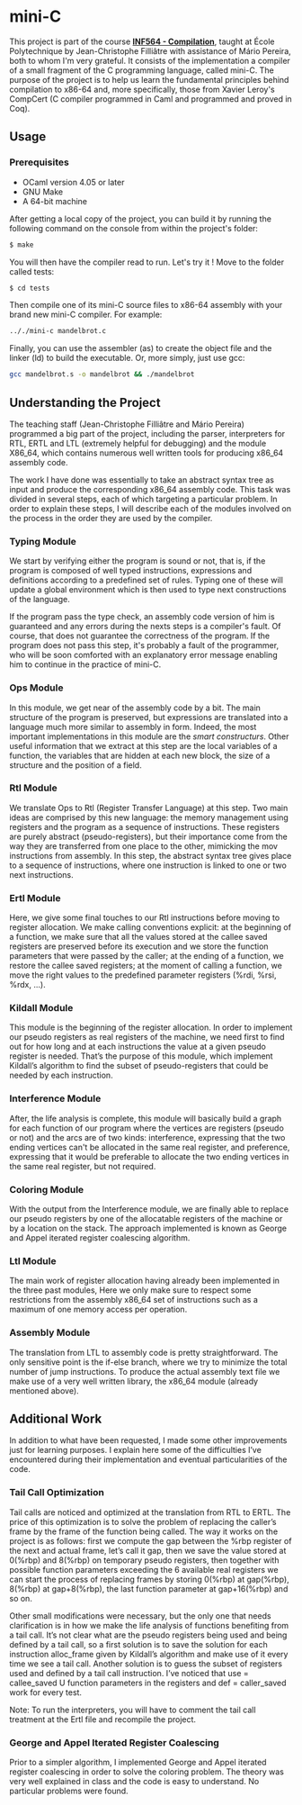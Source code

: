 # mini-C

This project is part of the course **[INF564 - Compilation](https://www.enseignement.polytechnique.fr/informatique/INF564/)**, taught at École Polytechnique by Jean-Christophe Filliâtre with assistance of Mário Pereira, both to whom I'm very grateful. It consists of the implementation a compiler of a small fragment of the C programming language, called mini-C. The purpose of the project is to help us learn the fundamental principles behind compilation to x86-64 and, more specifically, those from Xavier Leroy's CompCert (C compiler programmed in Caml and programmed and proved in Coq).

## Usage

### Prerequisites

 * OCaml version 4.05 or later
 * GNU Make
 * A 64-bit machine

After getting a local copy of the project, you can build it by running the following command on the console from within the project's folder:
```sh
$ make
```
You will then have the compiler read to run. Let's try it !
Move to the folder called tests:
```sh
$ cd tests
```
Then compile one of its mini-C source files to x86-64 assembly with your brand new mini-C compiler. For example:
```sh
.././mini-c mandelbrot.c
```
Finally, you can use the assembler (as) to create the object file and the linker (ld) to build the executable. Or, more simply, just use gcc:
```sh
gcc mandelbrot.s -o mandelbrot && ./mandelbrot
```

## Understanding the Project

The teaching staff (Jean-Christophe Filliâtre and Mário Pereira) programmed a big part of the project, including the parser, interpreters for RTL, ERTL and LTL (extremely helpful for debugging) and the module X86_64, which contains numerous well written tools for producing x86_64 assembly code.

The work I have done was essentially to take an abstract syntax tree as input and produce the corresponding x86_64 assembly code. This task was divided in several steps, each of which targeting a particular problem. In order to explain these steps, I will describe each of the modules involved on the process in the order they are used by the compiler.

### Typing Module

We start by verifying either the program is sound or not, that is, if the program is composed of well typed instructions, expressions and definitions according to a predefined set of rules. Typing one of these will update a global environment which is then used to type next constructions of the language.

If the program pass the type check, an assembly code version of him is guaranteed and any errors during the nexts steps is a compiler's fault. Of course, that does not guarantee the correctness of the program. If the program does not pass this step, it's probably a fault of the programmer, who will be soon comforted with an explanatory error message enabling him to continue in the practice of mini-C.

### Ops Module

In this module, we get near of the assembly code by a bit. The main structure of the program is preserved, but expressions are translated into a language much more similar to assembly in form. Indeed, the most important implementations in this module are the _smart constructurs_. Other useful information that we extract at this step are the local variables of a function, the variables that are hidden at each new block, the size of a structure and the position of a field.

### Rtl Module

We translate Ops to Rtl (Register Transfer Language) at this step. Two main ideas are comprised by this new language: the memory management using registers and the program as a sequence of instructions. These registers are purely abstract (pseudo-registers), but their importance come from the way they are transferred from one place to the other, mimicking the mov instructions from assembly. In this step, the abstract syntax tree gives place to a sequence of instructions, where one instruction is linked to one or two next instructions.

### Ertl Module

Here, we give some final touches to our Rtl instructions before moving to register allocation. We make calling conventions explicit: at the beginning of a function, we make sure that all the values stored at the callee saved registers are preserved before its execution and we store the function parameters that were passed by the caller; at the ending of a function, we restore the callee saved registers; at the moment of calling a function, we move the right values to the predefined parameter registers (%rdi, %rsi, %rdx, ...).

### Kildall Module

This module is the beginning of the register allocation. In order to implement our pseudo registers as real registers of the machine, we need first to find out for how long and at each instructions the value at a given pseudo register is needed. That’s the purpose of this module, which implement Kildall’s algorithm to find the subset of pseudo-registers that could be needed by each instruction.

### Interference Module

After, the life analysis is complete, this module will basically build a graph for each function of our program where the vertices are registers (pseudo or not) and the arcs are of two kinds: interference, expressing that the two ending vertices can't be allocated in the same real register, and preference, expressing that it would be preferable to allocate the two ending vertices in the same real register, but not required.

### Coloring Module

With the output from the Interference module, we are finally able to replace our pseudo registers by one of the allocatable registers of the machine or by a location on the stack. The approach implemented is known as George and Appel iterated register coalescing algorithm.

### Ltl Module

The main work of register allocation having already been implemented in the three past modules, Here we only make sure to respect some restrictions from the assembly x86_64 set of instructions such as a maximum of one memory access per operation.

### Assembly Module

The translation from LTL to assembly code is pretty straightforward. The only sensitive point is the if-else branch, where we try to minimize the total number of jump instructions. To produce the actual assembly text file we make use of a very well written library, the x86_64 module (already mentioned above).

## Additional Work

In addition to what have been requested, I made some other improvements just for learning purposes. I explain here some of the difficulties I’ve encountered during their implementation and eventual particularities of the code.

### Tail Call Optimization

Tail calls are noticed and optimized at the translation from RTL to ERTL. The price of this optimization is to solve the problem of replacing the caller’s frame by the frame of the function being called. The way it works on the project is as follows: first we compute the gap between the %rbp register of the next and actual frame, let’s call it gap, then we save the value stored at 0(%rbp) and 8(%rbp) on temporary pseudo registers, then together with possible function parameters exceeding the 6 available real registers we can start the process of replacing frames by storing 0(%rbp) at gap(%rbp), 8(%rbp) at gap+8(%rbp), the last function parameter at gap+16(%rbp) and so on.

Other small modifications were necessary, but the only one that needs clarification is in how we make the life analysis of functions benefiting from a tail call. It’s not clear what are the pseudo registers being used and being defined by a tail call, so a first solution is to save the solution for each instruction alloc_frame given by Kildall’s algorithm and make use of it every time we see a tail call. Another solution is to guess the subset of registers used and defined by a tail call instruction. I’ve noticed that use = callee_saved U function parameters in the registers and def = caller_saved work for every test.

Note: To run the interpreters, you will have to comment the tail call treatment at the Ertl file and recompile the project.

### George and Appel Iterated Register Coalescing

Prior to a simpler algorithm, I implemented George and Appel iterated register coalescing in order to solve the coloring problem. The theory was very well explained in class and the code is easy to understand. No particular problems were found.
